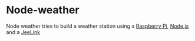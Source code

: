 Node-weather
===========

Node weather tries to build a weather station using a [Raspberry Pi],  [Node.js] and a [JeeLink]

  [raspberry pi]: http://www.raspberrypi.org/
  [node.js]: http://nodejs.org
  [jeelink]: http://http://jeelabs.com/products/jeelink
  
  
  
